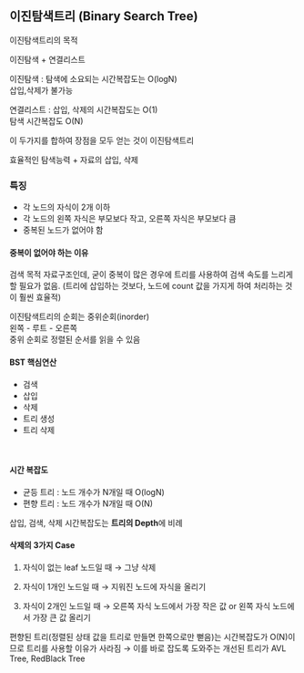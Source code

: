## 이진탐색트리 (Binary Search Tree)


이진탐색트리의 목적

이진탐색 + 연결리스트  

이진탐색 : 탐색에 소요되는 시간복잡도는 O(logN)  
삽입,삭제가 불가능

연결리스트 : 삽입, 삭제의 시간복잡도는 O(1)  
탐색 시간복잡도 O(N)

이 두가지를 합하여 장점을 모두 얻는 것이 이진탐색트리

효율적인 탐색능력 + 자료의 삽입, 삭제



### 특징
- 각 노드의 자식이 2개 이하
- 각 노드의 왼쪽 자식은 부모보다 작고, 오른쪽 자식은 부모보다 큼
- 중복된 노드가 없어야 함

#### 중복이 없어야 하는 이유

검색 목적 자료구조인데, 굳이 중복이 많은 경우에 트리를 사용하여 검색 속도를 느리게 할 필요가 없음. (트리에 삽입하는 것보다, 노드에 count 값을 가지게 하여 처리하는 것이 훨씬 효율적)


이진탐색트리의 순회는 중위순회(inorder)  
왼쪽 - 루트 - 오른쪽  
중위 순회로 정렬된 순서를 읽을 수 있음


#### BST 핵심연산

- 검색
- 삽입
- 삭제
- 트리 생성
- 트리 삭제

<br>

#### 시간 복잡도

- 균등 트리 : 노드 개수가 N개일 때 O(logN)
- 편향 트리 : 노드 개수가 N개일 때 O(N)

삽입, 검색, 삭제 시간복잡도는 **트리의 Depth**에 비례

#### 삭제의 3가지 Case

1) 자식이 없는 leaf 노드일 때 → 그냥 삭제

2) 자식이 1개인 노드일 때 → 지워진 노드에 자식을 올리기

3) 자식이 2개인 노드일 때 → 오른쪽 자식 노드에서 가장 작은 값 or 왼쪽 자식 노드에서 가장 큰 값 올리기

편향된 트리(정렬된 상태 값을 트리로 만들면 한쪽으로만 뻗음)는 시간복잡도가 O(N)이므로 트리를 사용할 이유가 사라짐 → 이를 바로 잡도록 도와주는 개선된 트리가 AVL Tree, RedBlack Tree
